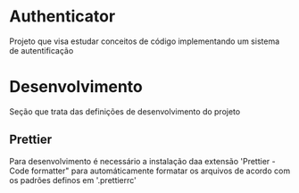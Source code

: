 # Authenticator
Projeto que visa estudar conceitos de código implementando um sistema de autentificação

# Desenvolvimento

Seção que trata das definições de desenvolvimento do projeto

## Prettier

Para desenvolvimento é necessário a instalação daa extensão 'Prettier - Code formatter" para automáticamente formatar os arquivos de acordo com os padrões definos em '.prettierrc'